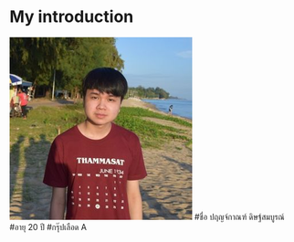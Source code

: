 # My introduction
![Prinkarn](Prinkarn.jpg)
#ชื่อ  ปฤญจ์กาณฑ์ ดิษฐ์สมบูรณ์
#อายุ 20 ปี
#กรุ๊ปเลือด A
